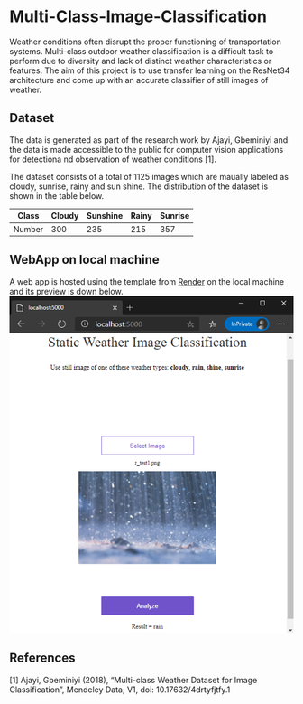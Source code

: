 # Multi-Class-Image-Classification

Weather conditions often disrupt the proper functioning of transportation systems. Multi-class outdoor weather classification is a difficult task to perform due to diversity and lack of distinct weather characteristics or features. The aim of this project is to use transfer learning on the ResNet34 architecture and come up with an accurate classifier of still images of weather.

## Dataset

The data is generated as part of the research work by Ajayi, Gbeminiyi and the data is made accessible to the public for computer vision applications for detectiona nd observation of weather conditions [1].

The dataset consists of a total of 1125 images which are maually labeled as cloudy, sunrise, rainy and sun shine. The distribution of the dataset is shown in the table below.

Class | Cloudy | Sunshine | Rainy | Sunrise
------|--------|----------|-------|--------
Number |  300 |  235 | 215 |  357

## WebApp on local machine

A web app is hosted using the template from [Render](https://github.com/render-examples/fastai-v3) on the local machine and its preview is down below. 
![Preview of the web app hosted on the local machine](https://github.com/saidileep-knv/Multi-Class-Image-Classification/blob/master/test_images/WebApp.png?raw=true)

## References
[1] Ajayi, Gbeminiyi (2018), “Multi-class Weather Dataset for Image Classification”, Mendeley Data, V1, doi: 10.17632/4drtyfjtfy.1
